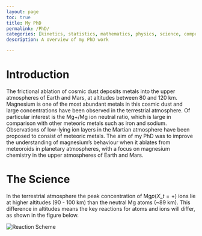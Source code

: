 ```yaml
---
layout: page
toc: true
title: My PhD
permalink: /PhD/
categories: [kinetics, statistics, mathematics, physics, science, computer modelling]
description: A overview of my PhD work

---
```


# Introduction

The frictional ablation of cosmic dust deposits metals into the upper atmospheres of Earth and Mars, at altitudes between 80 and 120 km. Magnesium is one of the most abundant metals in this cosmic dust and large concentrations have been observed in the terrestrial atmosphere. Of particular interest is the Mg+/Mg ion neutral ratio, which is large in comparison with other meteoric metals such as iron and sodium.   Observations of low-lying ion layers in the Martian atmosphere have been proposed to consist of meteoric metals.
The aim of my PhD was to improve the understanding of magnesium’s behaviour when it ablates from meteoroids in planetary atmospheres, with a focus on magnesium chemistry in the upper atmospheres of Earth and Mars.  

# The Science

In the terrestrial atmosphere the peak concentration of Mg$p(X\_t = +)$ ions  lie at higher altitudes (90 - 100 km) than the neutral Mg atoms (~89 km).   This difference in altitudes means the key reactions for atoms and ions will differ, as shown in the figure below. 
 
![]({{site.baseurl}}/images/reactscheme.png "Reaction Scheme")



